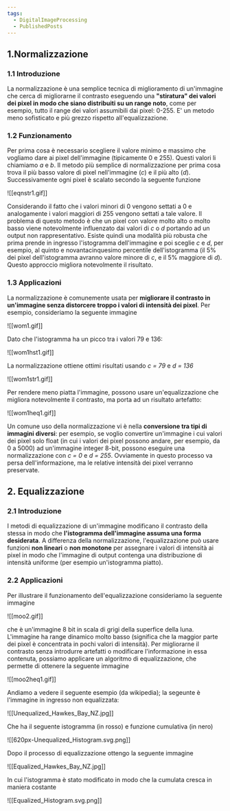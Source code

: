 ```yaml
---
tags:
  - DigitalImageProcessing
  - PublishedPosts
---
```



## 1.Normalizzazione
### 1.1 Introduzione
La normalizzazione è una semplice tecnica di miglioramento di un'immagine che cerca di migliorarne il contrasto eseguendo una **"stiratura" dei valori dei pixel in modo che siano distribuiti su un range noto**, come per esempio, tutto il range dei valori assumibili dai pixel: 0-255.
E' un metodo meno sofisticato e più grezzo rispetto all'equalizzazione.

### 1.2 Funzionamento
Per prima cosa è necessario scegliere il valore minimo e massimo che vogliamo dare ai pixel dell'immagine (tipicamente 0 e 255). Questi valori li chiamiamo _a_ e _b_.
Il metodo più semplice di normalizzazione per prima cosa trova il più basso valore di pixel nell'immagine (_c_) e il più alto (_d_).
Successivamente ogni pixel è scalato secondo la seguente funzione

![[eqnstr1.gif]]

Considerando il fatto che i valori minori di 0 vengono settati a 0 e analogamente i valori maggiori di 255 vengono settati a tale valore.
Il problema di questo metodo è che un pixel con valore molto alto o molto basso viene notevolmente influenzato dai valori di _c_ o _d_ portando ad un output non rappresentativo.
Esiste quindi una modalità più robusta che prima prende in ingresso l'istogramma dell'immagine e poi sceglie _c_ e _d_, per esempio, al quinto e novantacinquesimo percentile dell'istogramma (il 5% dei pixel dell'istogramma avranno valore minore di _c_, e il 5% maggiore di _d_). Questo approccio migliora notevolmente il risultato.

### 1.3 Applicazioni
La normalizzazione è comunemente usata per **migliorare il contrasto in un'immagine senza distorcere troppo i valori di intensità dei pixel**.
Per esempio, consideriamo la seguente immagine

![[wom1.gif]]

Dato che l'istogramma ha un picco tra i valori 79 e 136:

![[wom1hst1.gif]]

La normalizzazione ottiene ottimi risultati usando _c = 79_ e _d = 136_

![[wom1str1.gif]]

Per rendere meno piatta l'immagine, possono usare un'equalizzazione che migliora notevolmente il contrasto, ma porta ad un risultato artefatto:

![[wom1heq1.gif]]

Un comune uso della normalizzazione vi è nella **conversione tra tipi di immagini diversi**: per esempio, se voglio convertire un'immagine i cui valori dei pixel solo float (in cui i valori dei pixel possono andare, per esempio, da 0 a 5000) ad un'immagine integer 8-bit, possono eseguire una normalizzazione con _c = 0_ e _d = 255_.
Ovviamente in questo processo va persa dell'informazione, ma le relative intensità dei pixel verranno preservate.

## 2. Equalizzazione

### 2.1 Introduzione
I metodi di equalizzazione di un'immagine modificano il contrasto della stessa in modo che **l'istogramma dell'immagine assuma una forma desiderata**.
A differenza della normalizzazione, l'equalizzazione può usare funzioni **non lineari** o **non monotone** per assegnare i valori di intensità ai pixel in modo che l'immagine di output contenga una distribuzione di intensità uniforme (per esempio un'istogramma piatto).

### 2.2 Applicazioni
Per illustrare il funzionamento dell'equalizzazione consideriamo la seguente immagine

![[moo2.gif]]

che è un'immagine 8 bit in scala di grigi della superfice della luna.
L'immagine ha range dinamico molto basso (significa che la maggior parte dei pixel è concentrata in pochi valori di intensità).
Per migliorarne il contrasto senza introdurre artefatti o modificare l'informazione in essa contenuta, possiamo applicare un algoritmo di equalizzazione, che permette di ottenere la seguente immagine

![[moo2heq1.gif]]

Andiamo a vedere il seguente esempio (da wikipedia); la segeunte è l'immagine in ingresso non equalizzata:

![[Unequalized_Hawkes_Bay_NZ.jpg]]

Che ha il seguente istogramma (in rosso) e funzione cumulativa (in nero)

![[620px-Unequalized_Histogram.svg.png]]

Dopo il processo di equalizzazione ottengo la seguente immagine

![[Equalized_Hawkes_Bay_NZ.jpg]]

In cui l'istogramma è stato modificato in modo che la cumulata cresca in maniera costante

![[Equalized_Histogram.svg.png]]
